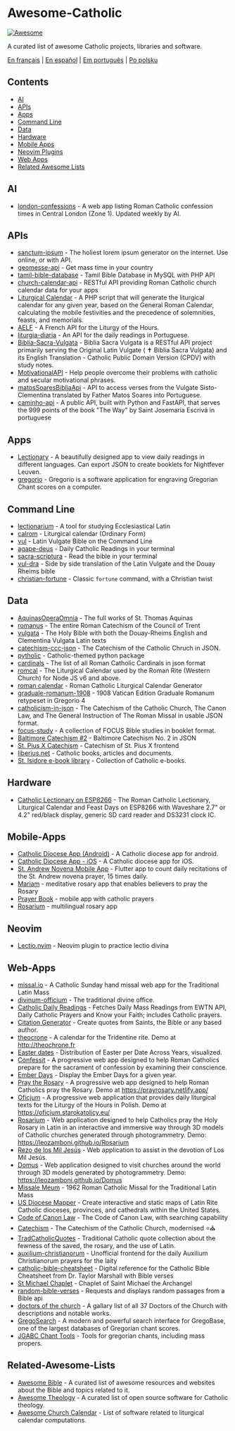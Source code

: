 # Awesome-Catholic

[![Awesome](https://cdn.rawgit.com/sindresorhus/awesome/d7305f38d29fed78fa85652e3a63e154dd8e8829/media/badge.svg)](https://github.com/sindresorhus/awesome)

A curated list of awesome Catholic projects, libraries and software.

[En français](https://github.com/servusdei2018/awesome-catholic/blob/master/README.fr.md) | [En español](https://github.com/servusdei2018/awesome-catholic/blob/master/README.es.md) | [Em português](https://github.com/servusdei2018/awesome-catholic/blob/master/README.pt-br.md) | [Po polsku](https://github.com/servusdei2018/awesome-catholic/blob/master/README.pl-pl.md)

## Contents

- [AI](#ai)
- [APIs](#apis)
- [Apps](#apps)
- [Command Line](#command-line)
- [Data](#data)
- [Hardware](#hardware)
- [Mobile Apps](#mobile-apps)
- [Neovim Plugins](#neovim)
- [Web Apps](#web-apps)
- [Related Awesome Lists](#related-awesome-lists)

## AI

- [london-confessions](https://github.com/sf17490/london-confessions) - A web app listing Roman Catholic confession times in Central London (Zone 1). Updated weekly by AI.

## APIs

- [sanctum-ipsum](https://github.com/graysonhicks/sanctum-ipsum) - The holiest lorem ipsum generator on the internet. Use online, or with API.
- [geomesse-api](https://github.com/carpedeum-fr/geomesse-api) - Get mass time in your country
- [tamil-bible-database](https://github.com/jayarathina/Tamil-Bible-Database) - Tamil Bible Database in MySQL with PHP API
- [church-calendar-api](https://github.com/igneus/church-calendar-api) - RESTful API providing Roman Catholic church calendar data for your apps
- [Liturgical Calendar](https://github.com/Liturgical-Calendar/LiturgicalCalendarAPI) - A PHP script that will generate the liturgical calendar for any given year, based on the General Roman Calendar, calculating the mobile festivities and the precedence of solemnities, feasts, and memorials.
- [AELF](https://api.aelf.org/) - A French API for the Liturgy of the Hours.
- [liturgia-diaria](https://github.com/Dancrf/liturgia-diaria) - An API for the daily readings in Portuguese.
- [Biblia-Sacra-Vulgata](https://github.com/aseemsavio/Biblia-Sacra-Vulgata) - Biblia Sacra Vulgata is a RESTful API project primarily serving the Original Latin Vulgate ( ✝️ Biblia Sacra Vulgata) and its English Translation - Catholic Public Domain Version (CPDV) with study notes.
- [MotivationalAPI](https://github.com/GomezMig03/MotivationalAPI) - Help people overcome their problems with catholic and secular motivational phrases.
- [matosSoaresBibliaApi](https://github.com/edsonbittencourt/matosSoaresBibliaApi) - API to access verses from the Vulgate Sisto-Clementina translated by Father Matos Soares into Portuguese.
- [caminho-api](https://github.com/ElderFausto/caminho-api) - A public API, built with Python and FastAPI, that serves the 999 points of the book "The Way" by Saint Josemaria Escrivá in portuguese

## Apps

- [Lectionary](https://github.com/Dev1an/Lectionary) - A beautifully designed app to view daily readings in different languages. Can export JSON to create booklets for Nightfever Leuven.
- [gregorio](https://github.com/gregorio-project/gregorio) - Gregorio is a software application for engraving Gregorian Chant scores on a computer.

## Command Line

- [lectionarium](https://github.com/davidrmcharles/lectionarium) - A tool for studying Ecclesiastical Latin
- [calrom](https://github.com/calendarium-romanum/calrom) - Liturgical calendar (Ordinary Form)
- [vul](https://github.com/LukeSmithxyz/vul) - Latin Vulgate Bible on the Command Line
- [agape-deus](https://github.com/ngorden/agape-deus) - Daily Catholic Readings in your terminal
- [sacra-scriptura](https://github.com/ngorden/sacra-scriptura) - Read the bible in your terminal
- [vul-dra](https://github.com/RaynardGerraldo/vul-dra/) - Side by side translation of the Latin Vulgate and the Douay Rheims bible
- [christian-fortune](https://github.com/ngorden/christian-fortune) - Classic `fortune` command, with a Christian twist

## Data

- [AquinasOperaOmnia](https://github.com/Geremia/AquinasOperaOmnia) - The full works of St. Thomas Aquinas
- [romanus](https://github.com/borderstech/romanus) - The entire Roman Catechism of the Council of Trent
- [vulgata](https://github.com/borderstech/vulgata) - The Holy Bible with both the Douay-Rheims English and Clementina Vulgata Latin texts
- [catechism-ccc-json](https://github.com/nossbigg/catechism-ccc-json) - The Catechism of the Catholic Chruch in JSON.
- [pytholic](https://github.com/Medromenax/pytholic) - Catholic-themed python package
- [cardinals](https://github.com/ChrisVo/cardinals) - The list of all Roman Catholic Cardinals in json format
- [romcal](https://github.com/romcal/romcal) - The Liturgical Calendar used by the Roman Rite (Western Church) for Node JS v6 and above.
- [roman calendar](https://github.com/jayarathina/Roman-Calendar) - Roman Catholic Liturgical Calendar Generator
- [graduale-romanum-1908](https://github.com/ahinkley/graduale-romanum-1908) - 1908 Vatican Edition Graduale Romanum retypeset in Gregorio 4
- [catholicism-in-json](https://github.com/aseemsavio/catholicism-in-json) - The Catechism of the Catholic Church, The Canon Law, and The General Instruction of The Roman Missal in usable JSON format.
- [focus-study](https://github.com/rvbcldud/focus-study) - A collection of FOCUS Bible studies in booklet format.
- [Baltimore Catechism #2](https://github.com/mattwong97/baltimore-catechism-no-2) - Baltimore Catechism No. 2 in JSON
- [St. Pius X Catechism](https://github.com/mattwong97/catechism-st-pius-x-frontend) - Catechism of St. Pius X frontend
- [liberius.net](http://liberius.net/) - Catholic books, articles and documents.
- [St. Isidore e-book library](https://isidore.co/calibre/#library_id=CalibreLibrary&panel=book_list) - Collection of Catholic e-books.

## Hardware

- [Catholic Lectionary on ESP8266](https://github.com/plishman/Catholic-Lectionary-on-ESP8266) - The Roman Catholic Lectionary, Liturgical Calendar and Feast Days on ESP8266 with Waveshare 2.7" or 4.2" red/black display, generic SD card reader and DS3231 clock IC.

## Mobile-Apps

- [Catholic Diocese App (Android)](https://github.com/geerlingguy/Catholic-Diocese-App-Android) - A Catholic diocese app for android.
- [Catholic Diocese App - iOS](https://github.com/geerlingguy/Catholic-Diocese-App-iOS) - A Catholic diocese app for iOS.
- [St. Andrew Novena Mobile App](https://github.com/mftruso/st-andrew-novena) - Flutter app to count daily recitations of the St. Andrew novena prayer, 15 times daily.
- [Mariam](https://github.com/aldrinzigmundv/mariam) - meditative rosary app that enables believers to pray the Rosary
- [Prayer Book](https://codeberg.org/jozo/prayer-book) - mobile app with catholic prayers
- [Rosarium](https://codeberg.org/Krixec/Rosarium) - multilingual rosary app

## Neovim

- [Lectio.nvim](https://github.com/ngorden/lectio.nvim) - Neovim plugin to practice lectio divina

## Web-Apps

- [missal.io](https://github.com/benyanke/missal.io) - A Catholic Sunday hand missal web app for the Traditional Latin Mass
- [divinum-officium](https://github.com/DivinumOfficium/divinum-officium) - The traditional divine office.
- [Catholic Daily Readings](https://github.com/tbaba007/CatholicDaily) - Fetches Daily Mass Readings from EWTN API, Daily Catholic Prayers and Know your Faith; includes Catholic prayers.
- [Citation Generator](https://github.com/matefs/Citation-Generator) - Create quotes from Saints, the Bible or any based author.
- [theocrone](https://github.com/paucazou/theochrone) - A calendar for the Tridentine rite. Demo at http://theochrone.fr
- [Easter dates](https://easter-dates.gavinr.com/) - Distribution of Easter per Date Across Years, visualized.
- [Confessit](https://github.com/kas-catholic/confessit-web) - A progressive web app designed to help Roman Catholics prepare for the sacrament of confession by examining their conscience.
- [Ember Days](https://github.com/saint-isidore-guild/ember-days) - Display the Ember Days for a given year.
- [Pray the Rosary](https://github.com/marchiartur/pray-the-rosary) - A progressive web app designed to help Roman Catholics pray the Rosary. Demo at https://prayrosary.netlify.app/
- [Oficjum](https://github.com/anna-wro/rkk) - A progressive web application that provides daily liturgical texts for the Liturgy of the Hours in Polish. Demo at https://oficjum.starokatolicy.eu/
- [Rosarium](https://github.com/leozamboni/Rosarium) - Web application designed to help Catholics pray the Holy Rosary in Latin in an interactive and immersive way through 3D models of Catholic churches generated through photogrammetry. Demo: https://leozamboni.github.io/Rosarium
- [Rezo de los Mil Jesús](https://github.com/emamut/rezo-mil-jesus) - Web application to assist in the devotion of Los Mil Jesús.
- [Domus](https://github.com/leozamboni/Domus) - Web application designed to visit churches around the world through 3D models generated by photogrammetry. Demo: https://leozamboni.github.io/Domus
- [Missale Meum](https://github.com/mmolenda/missalemeum) - 1962 Roman Catholic Missal for the Traditional Latin Mass
- [US Diocese Mapper](https://github.com/kburchfiel/us_diocese_mapper/) - Create interactive and static maps of Latin Rite Catholic dioceses, provinces, and cathedrals within the United States.
- [Code of Canon Law](https://github.com/shineministry/codeofcanonlaw) - The Code of Canon Law, with searching capability
- [Catechism](https://github.com/nossbigg/catechism) - The Catechism of the Catholic Church, modernised ⭐️⛪️
- [TradCatholicQuotes](https://github.com/nonnobisdomine62/tradcathquotes) - Traditional Catholic quote collection about the fewness of the saved, the rosary, and the use of Latin.
- [auxilium-christianorum](https://github.com/nonnobisdomine62/auxilium-christianorum-frontend) - Unofficial frontend for the daily Auxilium Christianorum prayers for the laity
- [catholic-bible-cheatsheet](https://github.com/nonnobisdomine62/catholic-bible-cheatsheet) - Digital reference for the Catholic Bible Cheatsheet from Dr. Taylor Marshall with Bible verses
- [St Michael Chaplet](https://github.com/port19x/StMichaelChaplet) - Chaplet of Saint Michael the Archangel
- [random-bible-verses](https://github.com/rat9615/random-bible-verses/) - Requests and displays random passages from a Bible api
- [doctors of the church](https://github.com/masaharumori7/doctors-of-the-church) - A gallary list of all 37 Doctors of the Church with descriptions and notable works.
- [GregoSearch](https://busca.liturgiacantada.com.br) - A modern and powerful search interface for GregoBase, one of the largest databases of Gregorian chant scores.
- [JGABC Chant Tools](https://bbloomf.github.io/jgabc/transcriber.html) - Tools for gregorian chants, including mass propers.

## Related-Awesome-Lists

- [Awesome Bible](https://github.com/awesome-bible/awesome-bible.github.io) - A curated list of awesome resources and websites about the Bible and topics related to it.
- [Awesome Theology](https://github.com/historical-theology/awesome-theology) - A curated list of open source software for Catholic theology.
- [Awesome Church Calendar](https://github.com/calendarium-romanum/awesome-church-calendar) - List of software related to liturgical calendar computations.
